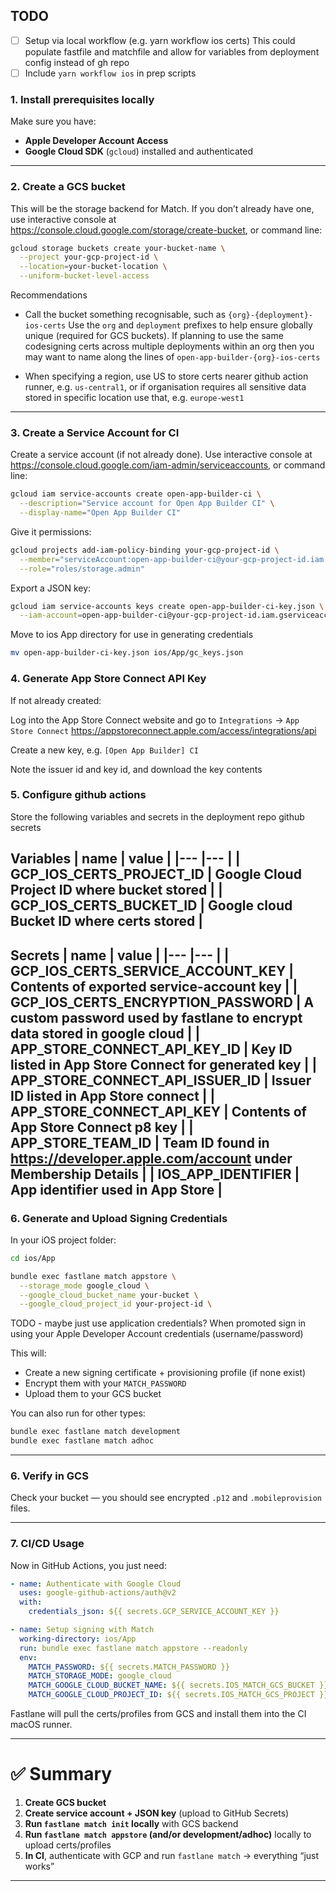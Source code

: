 ## TODO
- [ ] Setup via local workflow (e.g. yarn workflow ios certs)
This could populate fastfile and matchfile and allow for variables from deployment config instead of gh repo
- [ ] Include `yarn workflow ios` in prep scripts

### 1. Install prerequisites locally
Make sure you have:
- **Apple Developer Account Access**
- **Google Cloud SDK** (`gcloud`) installed and authenticated

---

### 2. Create a GCS bucket
This will be the storage backend for Match. If you don’t already have one, use interactive console at https://console.cloud.google.com/storage/create-bucket, or command line:

```bash
gcloud storage buckets create your-bucket-name \
  --project your-gcp-project-id \
  --location=your-bucket-location \
  --uniform-bucket-level-access
```

Recommendations
- Call the bucket something recognisable, such as `{org}-{deployment}-ios-certs`
Use the `org` and `deployment` prefixes to help ensure globally unique (required for GCS buckets).
If planning to use the same codesigning certs across multiple deployments within an org then you may want to name along the lines of `open-app-builder-{org}-ios-certs`

- When specifying a region, use US to store certs nearer github action runner, e.g. `us-central1`, or if organisation requires all sensitive data stored in specific location use that, e.g. `europe-west1`

---

### 3. Create a Service Account for CI
Create a service account (if not already done). Use interactive console at https://console.cloud.google.com/iam-admin/serviceaccounts, or command line:

```bash
gcloud iam service-accounts create open-app-builder-ci \
  --description="Service account for Open App Builder CI" \
  --display-name="Open App Builder CI"
```

Give it permissions:

```bash
gcloud projects add-iam-policy-binding your-gcp-project-id \
  --member="serviceAccount:open-app-builder-ci@your-gcp-project-id.iam.gserviceaccount.com" \
  --role="roles/storage.admin"
```

Export a JSON key:

```bash
gcloud iam service-accounts keys create open-app-builder-ci-key.json \
  --iam-account=open-app-builder-ci@your-gcp-project-id.iam.gserviceaccount.com
```

Move to ios App directory for use in generating credentials
```bash
mv open-app-builder-ci-key.json ios/App/gc_keys.json 
```

### 4. Generate App Store Connect API Key
If not already created:

Log into the App Store Connect website and go to `Integrations` -> `App Store Connect`
https://appstoreconnect.apple.com/access/integrations/api

Create a new key, e.g. `[Open App Builder] CI`

Note the issuer id and key id, and download the key contents

### 5. Configure github actions
Store the following variables and secrets in the deployment repo github secrets

**Variables**
| name | value |
|---    |---    |
| GCP_IOS_CERTS_PROJECT_ID | Google Cloud Project ID where bucket stored       |
| GCP_IOS_CERTS_BUCKET_ID  | Google cloud Bucket ID where certs stored         |
---


**Secrets**
| name | value |
|---    |---    |
| GCP_IOS_CERTS_SERVICE_ACCOUNT_KEY | Contents of exported service-account key |
| GCP_IOS_CERTS_ENCRYPTION_PASSWORD | A custom password used by fastlane to encrypt data stored in google cloud |
| APP_STORE_CONNECT_API_KEY_ID  | Key ID listed in App Store Connect for generated key |
| APP_STORE_CONNECT_API_ISSUER_ID  | Issuer ID listed in App Store connect |
| APP_STORE_CONNECT_API_KEY  | Contents of App Store Connect p8 key   |
| APP_STORE_TEAM_ID | Team ID found in https://developer.apple.com/account under Membership Details |
| IOS_APP_IDENTIFIER | App identifier used in App Store |
---


### 6. Generate and Upload Signing Credentials
In your iOS project folder:

```bash
cd ios/App

bundle exec fastlane match appstore \
  --storage_mode google_cloud \
  --google_cloud_bucket_name your-bucket \
  --google_cloud_project_id your-project-id \
```

TODO - maybe just use application credentials?
When promoted sign in using your Apple Developer Account credentials (username/password)

This will:
- Create a new signing certificate + provisioning profile (if none exist)
- Encrypt them with your `MATCH_PASSWORD`
- Upload them to your GCS bucket

You can also run for other types:
```bash
bundle exec fastlane match development
bundle exec fastlane match adhoc
```

---

### 6. Verify in GCS
Check your bucket — you should see encrypted `.p12` and `.mobileprovision` files.

---

### 7. CI/CD Usage
Now in GitHub Actions, you just need:

```yaml
- name: Authenticate with Google Cloud
  uses: google-github-actions/auth@v2
  with:
    credentials_json: ${{ secrets.GCP_SERVICE_ACCOUNT_KEY }}

- name: Setup signing with Match
  working-directory: ios/App
  run: bundle exec fastlane match appstore --readonly
  env:
    MATCH_PASSWORD: ${{ secrets.MATCH_PASSWORD }}
    MATCH_STORAGE_MODE: google_cloud
    MATCH_GOOGLE_CLOUD_BUCKET_NAME: ${{ secrets.IOS_MATCH_GCS_BUCKET }}
    MATCH_GOOGLE_CLOUD_PROJECT_ID: ${{ secrets.IOS_MATCH_GCS_PROJECT }}
```

Fastlane will pull the certs/profiles from GCS and install them into the CI macOS runner.

---

# ✅ Summary
1. **Create GCS bucket**  
2. **Create service account + JSON key** (upload to GitHub Secrets)  
3. **Run `fastlane match init` locally** with GCS backend  
4. **Run `fastlane match appstore` (and/or development/adhoc)** locally to upload certs/profiles  
5. **In CI**, authenticate with GCP and run `fastlane match` → everything “just works”  

---
